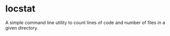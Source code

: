 # locstat
A simple command line utility to count lines of code and number of files in a given directory.
